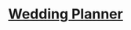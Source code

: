 # [Wedding Planner](https://www.sourcecodester.com/php/15375/wedding-planner-project-php-free-download.html)
